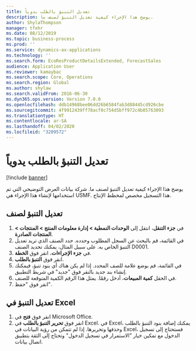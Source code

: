 ```yaml
---
title: تعديل التنبؤ بالطلب يدوياً
description: يوضح هذا الإجراء كيفية تعديل التنبؤ لصنف ما.
author: ShylaThompson
manager: tfehr
ms.date: 08/12/2019
ms.topic: business-process
ms.prod: ''
ms.service: dynamics-ax-applications
ms.technology: ''
ms.search.form: EcoResProductDetailsExtended, ForecastSales
audience: Application User
ms.reviewer: kamaybac
ms.search.scope: Core, Operations
ms.search.region: Global
ms.author: shylaw
ms.search.validFrom: 2016-06-30
ms.dyn365.ops.version: Version 7.0.0
ms.openlocfilehash: ddb14968bee06dd26b6584fab3d88445cd926cbe
ms.sourcegitcommit: 4f9912439ff78acf0c754d5bff972c4b85763093
ms.translationtype: HT
ms.contentlocale: ar-SA
ms.lasthandoff: 04/02/2020
ms.locfileid: "3209572"
---
```

# <a name="modify-a-demand-forecast-manually"></a>تعديل التنبؤ بالطلب يدوياً

[!include [banner](../../includes/banner.md)]

يوضح هذا الإجراء كيفية تعديل التنبؤ لصنف ما. شركة بيانات العرض التوضيحي التي تم استخدامها لإنشاء هذا الإجراء هي USMF. هذا التسجيل مخصص لمخطط الإنتاج‬. 


## <a name="modify-the-forecast-for-an-item"></a>تعديل التنبؤ لصنف
1. ‏‫في **جزء التنقل**، انتقل إلى **الوحدات النمطية > إدارة معلومات المنتج > المنتجات > المنتجات الصادرة**‬‏‎.
2. في القائمة، قم بالبحث عن السجل المطلوب وحدده. حدد الصنف الذي تريد تعديل التنبؤ الخاص به. على سبيل المثال، يمكنك تحديد الصنف D0001.  
3. في **جزء الإجراءات**، انقر فوق **الخطة**.
4. انقر فوق **التنبؤ بالطلب**.
5. في القائمة، قم بوضع علامة للصف المحدد. إذا لم يكن هناك أي بنود تنبؤ، فيمكنك إنشاء بند جديد بالنقر فوق "جديد" في شريط التطبيق.  
6. في الحقل **كمية المبيعات**، أدخل رقمًا. يمثل هذا الرقم الكمية المتوقعة للصنف.  
7. انقر فوق "حفظ".

## <a name="modify-the-forecast-in-excel"></a>تعديل التنبؤ في Excel
1. انقر فوق **فتح** في Microsoft Office.
2. انقر فوق **تحرير التنبؤ بالطلب** في Excel. في Excel، يمكنك إضافة بنود التنبؤ بالطلب وحذفها وتحريرها. إذا لم تتمكن من رؤية البيانات في Excel، فستحتاج إلى تسجيل الدخول مع تمكين خيار "الاستمرار في تسجيل الدخول" وتحتاج إلى الثقة بتطبيق اتصال بيانات.  

